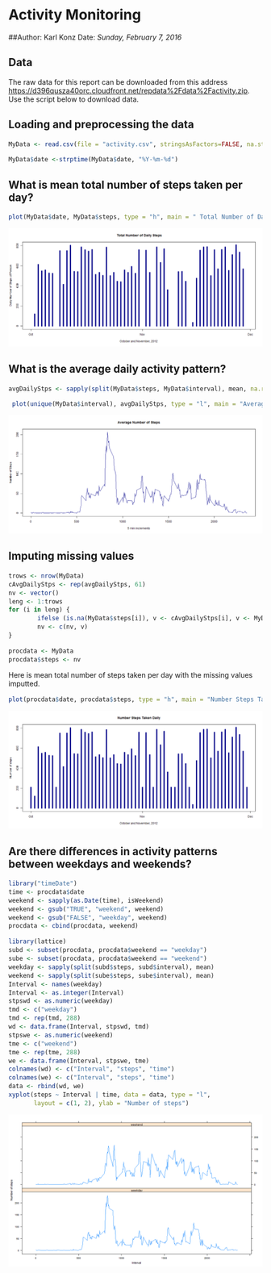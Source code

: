 Activity Monitoring
===================

##Author: Karl Konz
Date: *Sunday, February 7, 2016*

Data 
----
The raw data for this report can be downloaded from this address <https://d396qusza40orc.cloudfront.net/repdata%2Fdata%2Factivity.zip>. Use the script below to download data.


## Loading and preprocessing the data


```r
MyData <- read.csv(file = "activity.csv", stringsAsFactors=FALSE, na.strings="NA")
```


```r
MyData$date <-strptime(MyData$date, "%Y-%m-%d")
```

## What is mean total number of steps taken per day?


```r
plot(MyData$date, MyData$steps, type = "h", main = " Total Number of Daily Steps", ylab = "Daily Number of Steps of Person", xlab = "October and November, 2012", col="darkblue", lwd=5)
```

![plot of chunk unnamed-chunk-3](figure/unnamed-chunk-3-1.png)


## What is the average daily activity pattern?


```r
avgDailyStps <- sapply(split(MyData$steps, MyData$interval), mean, na.rm=TRUE)
```


```r
 plot(unique(MyData$interval), avgDailyStps, type = "l", main = "Average Number of Steps", ylab = "Number of Steps", xlab = "5 min increments", col="darkblue")
```

![plot of chunk unnamed-chunk-5](figure/unnamed-chunk-5-1.png)


## Imputing missing values


```r
trows <- nrow(MyData)
cAvgDailyStps <- rep(avgDailyStps, 61) 
nv <- vector()
leng <- 1:trows
for (i in leng) {
        ifelse (is.na(MyData$steps[i]), v <- cAvgDailyStps[i], v <- MyData$steps[i])
        nv <- c(nv, v)
}
```



```r
procdata <- MyData
procdata$steps <- nv
```

Here is mean total number of steps taken per day with the missing values imputted.


```r
plot(procdata$date, procdata$steps, type = "h", main = "Number Steps Taken Daily", ylab = "Number of steps", xlab = "October and November, 2012", col="darkblue", lwd=5)
```

![plot of chunk unnamed-chunk-8](figure/unnamed-chunk-8-1.png)

## Are there differences in activity patterns between weekdays and weekends?


```r
library("timeDate")
time <- procdata$date
weekend <- sapply(as.Date(time), isWeekend)
weekend <- gsub("TRUE", "weekend", weekend)
weekend <- gsub("FALSE", "weekday", weekend)
procdata <- cbind(procdata, weekend)
```


```r
library(lattice)
subd <- subset(procdata, procdata$weekend == "weekday")
sube <- subset(procdata, procdata$weekend == "weekend")
weekday <- sapply(split(subd$steps, subd$interval), mean)
weekend <- sapply(split(sube$steps, sube$interval), mean)
Interval <- names(weekday)
Interval <- as.integer(Interval)
stpswd <- as.numeric(weekday)
tmd <- c("weekday")
tmd <- rep(tmd, 288)
wd <- data.frame(Interval, stpswd, tmd)
stpswe <- as.numeric(weekend)
tme <- c("weekend")
tme <- rep(tme, 288)
we <- data.frame(Interval, stpswe, tme)
colnames(wd) <- c("Interval", "steps", "time")
colnames(we) <- c("Interval", "steps", "time")
data <- rbind(wd, we)
xyplot(steps ~ Interval | time, data = data, type = "l", 
       layout = c(1, 2), ylab = "Number of steps")
```

![plot of chunk unnamed-chunk-10](figure/unnamed-chunk-10-1.png)
